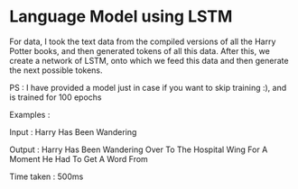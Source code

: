 # Language Model using LSTM

For data, I took the text data from the compiled versions of all the Harry Potter books, and then generated tokens of all this data. After this, we create a network of LSTM, onto which we feed this data and then generate the next possible tokens. 

PS : I have provided a model just in case if you want to skip training :), and is trained for 100 epochs



Examples : 

Input : Harry Has Been Wandering


Output : Harry Has Been Wandering Over To The Hospital Wing For A Moment He Had To Get A Word From

Time taken : 500ms 







   
